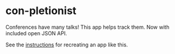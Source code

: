 # con-pletionist

Conferences have many talks! This app helps track them. Now with included open JSON API.


See the [instructions](instructions.md) for recreating an app like this. 
